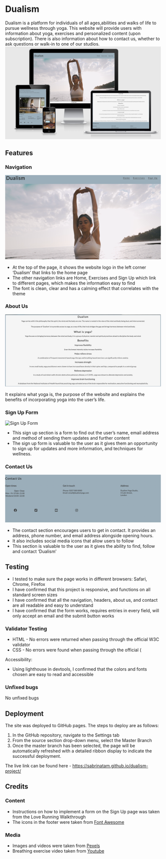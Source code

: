 # Dualism

Dualism is a platform for individuals of all ages,abilities and walks of life to pursue wellness through yoga. This website will provide users with information about yoga, exercises and personalized content (upon subscription). There is also information about how to contact us, whether to ask questions or walk-in to one of our studios. 
![responsive screenshots](assets/screenshots/responsivescrn.png)

## Features
### Navigation
![Navigation bar](assets/screenshots/navimage.png)

* At the top of the page, it shows the website logo in the left corner ‘Dualism’ that links to the home page
* The other navigation links are Home, Exercises and Sign Up which link to different pages, which makes the information easy to find
* The font is clean, clear and has a calming effect that correlates with the theme 

### About Us 
![About Us Homepage](assets/screenshots/about-us.png)

It explains what yoga is, the purpose of the website and explains the benefits of incorporating yoga into the user’s life.

### Sign Up Form
![Sign Up Form](assets/screenshots/signupform.png)

* This sign up section is a form to find out the user’s name, email address and method of sending them updates and further content 
* The sign  up form is valuable to the user as it gives them an opportunity to sign up for updates and more information, and techniques for wellness. 

### Contact Us 
![Contact Us](assets/screenshots/contactus.png)
* The contact section encourages users to get in contact. It provides an address, phone number, and email address alongside opening hours. 
* It also includes social media icons that allow users to follow
* This section is valuable to the user as it gives the ability to find, follow and contact ‘Dualism’ 

## Testing
* I tested to make sure the page works in different browsers: Safari, Chrome, Firefox
* I have confirmed that this project is responsive, and functions on all standard screen sizes
* I have confirmed that all the navigation, headers, about us, and contact are all readable and easy to understand
* I have confirmed that the form works, requires entries in every field, will only accept an email and the submit button works

### Validator Testing
* HTML - No errors were returned when passing through the official W3C validator
* CSS - No errors were found when passing through the official (

Accessibility:
* Using lighthouse in devtools, I confirmed that the colors and fonts chosen are easy to read and accessible 

### Unfixed bugs
No unfixed bugs 

## Deployment
The site was deployed to GitHub pages. The steps to deploy are as follows:
1. In the GitHub repository, navigate to the Settings tab
2. From the source section drop-down menu, select the Master Branch
3. Once the master branch has been selected, the page will be automatically refreshed with a detailed ribbon display to indicate the successful deployment.

The live link can be found here - https://sabrinatam.github.io/dualism-project/

## Credits

### Content
* Instructions on how to implement a form on the Sign Up page was taken from the Love Running Walkthrough
* The icons in the footer were taken from [Font Awesome](https://fontawesome.com/)


### Media
* Images and videos were taken from [Pexels](https://www.pexels.com/)
* Breathing exercise video taken from [Youtube](https://www.youtube.com/watch?v=HGGI5GXXzz4&t=3s)

